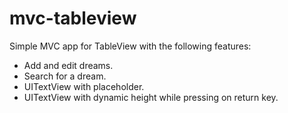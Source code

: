 # mvc-tableview
Simple MVC app for TableView with the following features:
- Add and edit dreams.
- Search for a dream.
- UITextView with placeholder.
- UITextView with dynamic height while pressing on return key.
